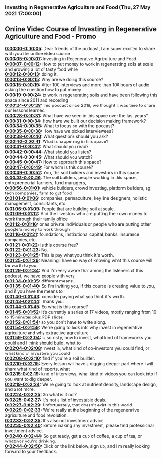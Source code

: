 ### Investing in Regenerative Agriculture and Food  (Thu, 27 May 2021 17:00:00)
## Online Video Course of Investing in Regenerative Agriculture and Food - Promo  
**[0:00:00-0:00:05](https://gum.co/GgGixE#t=0:00:00):**  Dear friends of the podcast, I am super excited to share with you the online video course  
**[0:00:05-0:00:07](https://gum.co/GgGixE#t=0:00:05):**  Investing in Regenerative Agriculture and Food.  
**[0:00:07-0:00:12](https://gum.co/GgGixE#t=0:00:07):**  How to put money to work in regenerating soils at scale and growing a lot of tasty food while  
**[0:00:12-0:00:13](https://gum.co/GgGixE#t=0:00:12):**  doing it.  
**[0:00:13-0:00:15](https://gum.co/GgGixE#t=0:00:13):**  Why are we doing this course?  
**[0:00:15-0:00:19](https://gum.co/GgGixE#t=0:00:15):**  After 100 interviews and more than 100 hours of audio asking the question how to put money  
**[0:00:19-0:00:24](https://gum.co/GgGixE#t=0:00:19):**  to work in regenerating soils and have been following this space since 2011 and recording  
**[0:00:24-0:00:28](https://gum.co/GgGixE#t=0:00:24):**  this podcast since 2016, we thought it was time to share our lessons learned.  
**[0:00:28-0:00:31](https://gum.co/GgGixE#t=0:00:28):**  What have we seen in this space over the last years?  
**[0:00:31-0:00:34](https://gum.co/GgGixE#t=0:00:31):**  How have we built our decision making framework?  
**[0:00:34-0:00:35](https://gum.co/GgGixE#t=0:00:34):**  What to focus on with the podcast?  
**[0:00:35-0:00:38](https://gum.co/GgGixE#t=0:00:35):**  How have we picked interviewees?  
**[0:00:38-0:00:40](https://gum.co/GgGixE#t=0:00:38):**  What questions should you ask?  
**[0:00:40-0:00:41](https://gum.co/GgGixE#t=0:00:40):**  What is happening in this space?  
**[0:00:41-0:00:42](https://gum.co/GgGixE#t=0:00:41):**  What should you read?  
**[0:00:42-0:00:44](https://gum.co/GgGixE#t=0:00:42):**  What should you listen?  
**[0:00:44-0:00:45](https://gum.co/GgGixE#t=0:00:44):**  What should you watch?  
**[0:00:45-0:00:47](https://gum.co/GgGixE#t=0:00:45):**  How to approach this space?  
**[0:00:47-0:00:49](https://gum.co/GgGixE#t=0:00:47):**  For whom is this course?  
**[0:00:49-0:00:52](https://gum.co/GgGixE#t=0:00:49):**  You, the soil builders and investors in this space.  
**[0:00:52-0:00:56](https://gum.co/GgGixE#t=0:00:52):**  The soil builders, people working in this space, entrepreneurial farmers, fund managers,  
**[0:00:56-0:01:01](https://gum.co/GgGixE#t=0:00:56):**  vehicle builders, crowd investing, platform builders, ag tech companies, farm to gut food  
**[0:01:01-0:01:06](https://gum.co/GgGixE#t=0:01:01):**  companies, permaculture, key line designers, holistic management, consultants, etc.  
**[0:01:06-0:01:09](https://gum.co/GgGixE#t=0:01:06):**  People that are building soil at scale.  
**[0:01:09-0:01:12](https://gum.co/GgGixE#t=0:01:09):**  And the investors who are putting their own money to work through their family office  
**[0:01:12-0:01:16](https://gum.co/GgGixE#t=0:01:12):**  or as private individuals or people who are putting other people's money to work through  
**[0:01:16-0:01:21](https://gum.co/GgGixE#t=0:01:16):**  foundations, institutional capital, banks, insurance companies, etc.  
**[0:01:21-0:01:22](https://gum.co/GgGixE#t=0:01:21):**  Is this course free?  
**[0:01:22-0:01:23](https://gum.co/GgGixE#t=0:01:22):**  No.  
**[0:01:23-0:01:25](https://gum.co/GgGixE#t=0:01:23):**  This is pay what you think it's worth.  
**[0:01:25-0:01:29](https://gum.co/GgGixE#t=0:01:25):**  Meaning I have no way of knowing what this course will be worth to you.  
**[0:01:29-0:01:34](https://gum.co/GgGixE#t=0:01:29):**  And I'm very aware that among the listeners of this podcast, we have people with very  
**[0:01:34-0:01:35](https://gum.co/GgGixE#t=0:01:34):**  different means.  
**[0:01:35-0:01:40](https://gum.co/GgGixE#t=0:01:35):**  So I'm inviting you, if this course is creating value to you, and if you have the means to  
**[0:01:40-0:01:43](https://gum.co/GgGixE#t=0:01:40):**  consider paying what you think it's worth.  
**[0:01:43-0:01:44](https://gum.co/GgGixE#t=0:01:43):**  Thank you.  
**[0:01:44-0:01:45](https://gum.co/GgGixE#t=0:01:44):**  So what is this course?  
**[0:01:45-0:01:52](https://gum.co/GgGixE#t=0:01:45):**  It's currently a series of 17 videos, mostly ranging from 10 to 15 minutes plus PDF slides  
**[0:01:52-0:01:54](https://gum.co/GgGixE#t=0:01:52):**  so you don't have to write along.  
**[0:01:54-0:01:59](https://gum.co/GgGixE#t=0:01:54):**  We're going to look into why invest in regenerative agriculture and why extractive agriculture  
**[0:01:59-0:02:04](https://gum.co/GgGixE#t=0:01:59):**  is so risky, how to invest, what kind of frameworks you could and I think should build, what to  
**[0:02:04-0:02:08](https://gum.co/GgGixE#t=0:02:04):**  invest in, what kind of co-investors you could find, or what kind of investors you could  
**[0:02:08-0:02:10](https://gum.co/GgGixE#t=0:02:08):**  find if you're a soil builder.  
**[0:02:10-0:02:15](https://gum.co/GgGixE#t=0:02:10):**  Every lesson will have a digging deeper part where I will share what kind of reports, what  
**[0:02:15-0:02:19](https://gum.co/GgGixE#t=0:02:15):**  kind of interviews, what kind of videos you can look into if you want to dig deeper.  
**[0:02:19-0:02:24](https://gum.co/GgGixE#t=0:02:19):**  We're going to look at nutrient density, landscape design, and a lot more.  
**[0:02:24-0:02:25](https://gum.co/GgGixE#t=0:02:24):**  So what is it not?  
**[0:02:25-0:02:27](https://gum.co/GgGixE#t=0:02:25):**  It's not a list of investable deals.  
**[0:02:27-0:02:29](https://gum.co/GgGixE#t=0:02:27):**  Unfortunately, that doesn't exist in this world.  
**[0:02:29-0:02:33](https://gum.co/GgGixE#t=0:02:29):**  We're really at the beginning of the regenerative agriculture and food revolution.  
**[0:02:33-0:02:35](https://gum.co/GgGixE#t=0:02:33):**  It's also not investment advice.  
**[0:02:35-0:02:40](https://gum.co/GgGixE#t=0:02:35):**  Before making any investment, please find professional investment advice.  
**[0:02:40-0:02:44](https://gum.co/GgGixE#t=0:02:40):**  So get ready, get a cup of coffee, a cup of tea, or whatever you're drinking.  
**[0:02:44-0:02:50](https://gum.co/GgGixE#t=0:02:44):**  Click on the link below, sign up, and I'm really looking forward to your feedback.  
